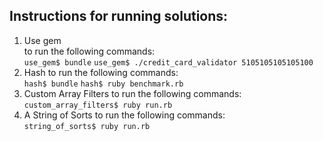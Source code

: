 ## Instructions for running solutions:

1. Use gem <br/>
to run the following commands: <br/>
`use_gem$ bundle`
`use_gem$ ./credit_card_validator 5105105105105100`
2. Hash
to run the following commands: <br/>
`hash$ bundle`
`hash$ ruby benchmark.rb`
3. Custom Array Filters
to run the following commands: <br/>
`custom_array_filters$ ruby run.rb`
4. A String of Sorts
to run the following commands: <br/>
`string_of_sorts$ ruby run.rb`
